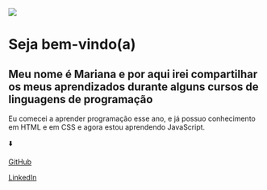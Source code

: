 <img src="https://encrypted-tbn0.gstatic.com/images?q=tbn:ANd9GcRriCXPW7
-ØVXTQdaFX0f2qEvk3k-XQHjCM7Q&usqp=CAU">
<h1>Seja bem-vindo(a)</h1> 
<h2> Meu nome é Mariana e por aqui irei compartilhar os meus aprendizados durante alguns cursos de linguagens de programação </h2>
<p>Eu comecei a aprender programação esse ano, e já possuo conhecimento em HTML e em CSS e agora estou aprendendo JavaScript.</p>
<p>⬇️</p> 
<a href="https://github.com/Maribarboza" target="_blank">GitHub</a>
<P><a href="https://www.linkedin.com/in/marianabarboza11?originalSubdomain=br"target="_blank">LinkedIn</a></p>



